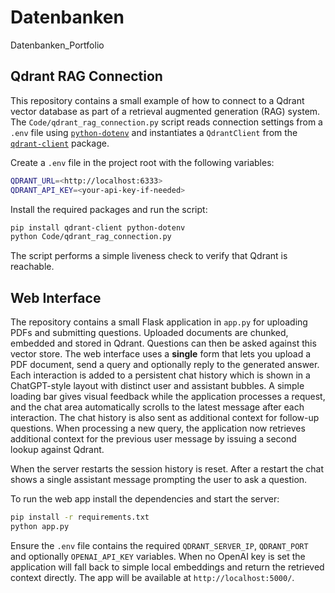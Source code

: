 # Datenbanken

Datenbanken_Portfolio

## Qdrant RAG Connection

This repository contains a small example of how to connect to a Qdrant
vector database as part of a retrieval augmented generation (RAG) system.
The `Code/qdrant_rag_connection.py` script reads connection settings from
a `.env` file using [`python-dotenv`](https://pypi.org/project/python-dotenv/)
and instantiates a `QdrantClient` from the [`qdrant-client`](https://pypi.org/project/qdrant-client/) package.

Create a `.env` file in the project root with the following variables:

```bash
QDRANT_URL=<http://localhost:6333>
QDRANT_API_KEY=<your-api-key-if-needed>
```

Install the required packages and run the script:

```bash
pip install qdrant-client python-dotenv
python Code/qdrant_rag_connection.py
```

The script performs a simple liveness check to verify that Qdrant is
reachable.

## Web Interface

The repository contains a small Flask application in `app.py` for uploading
PDFs and submitting questions. Uploaded documents are chunked, embedded and
stored in Qdrant. Questions can then be asked against this vector store.
The web interface uses a **single** form that lets you upload a PDF document,
send a query and optionally reply to the generated answer. Each interaction is
added to a persistent chat history which is shown in a ChatGPT-style layout with
distinct user and assistant bubbles. A simple loading bar gives visual feedback
while the application processes a request, and the chat area automatically
scrolls to the latest message after each interaction. The chat history is also
sent as additional context for follow-up questions. When processing a new query,
the application now retrieves additional context for the previous user message
by issuing a second lookup against Qdrant.

When the server restarts the session history is reset. After a restart the chat
shows a single assistant message prompting the user to ask a question.


To
run the web app install the dependencies and start the server:

```bash
pip install -r requirements.txt
python app.py
```

Ensure the `.env` file contains the required `QDRANT_SERVER_IP`,
`QDRANT_PORT` and optionally `OPENAI_API_KEY` variables. When no OpenAI key is
set the application will fall back to simple local embeddings and return the
retrieved context directly.
The app will be available at
`http://localhost:5000/`.
